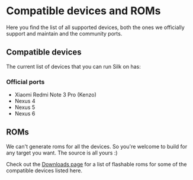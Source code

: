 # Compatible devices and ROMs
Here you find the list of all supported devices, both the ones we officially support and maintain and the community ports.

## Compatible devices
The current list of devices that you can run Silk on has:

### Official ports
- Xiaomi Redmi Note 3 Pro (Kenzo)
- Nexus 4
- Nexus 5
- Nexus 6


## ROMs

We can't generate roms for all the devices. So you're welcome to build for any target you want. The source is all yours :)

Check out the [Downloads page](downloads.md) for a list of flashable roms for some of the compatible devices listed here.
